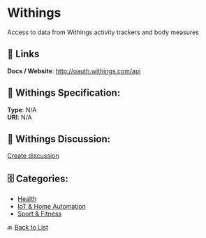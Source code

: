 # Withings


Access to data from Withings activity trackers and body measures

##  🔗 Links
**Docs / Website**: http://oauth.withings.com/api

## 🧬 Withings Specification:
**Type**: N/A  
**URI**: N/A

## 💬 Withings Discussion:
[Create discussion](https://github.com/apis-list/apis-list/discussions/new)

## 🗄️ Categories:
- [Health](https://github.com/apis-list/apis-list#health-)
- [IoT & Home Automation](https://github.com/apis-list/apis-list#iot--home-automation-)
- [Sport & Fitness](https://github.com/apis-list/apis-list#sport--fitness-)




🔙 [Back to List](https://github.com/apis-list/apis-list)
